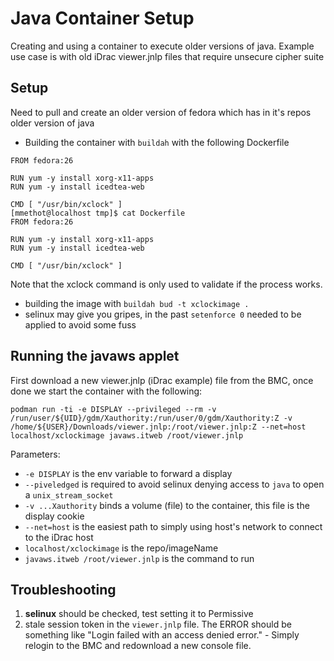 # Java Container Setup
Creating and using a container to execute older versions of java.
Example use case is with old iDrac viewer.jnlp files that require unsecure cipher suite

## Setup
Need to pull and create an older version of fedora which has in it's repos older version of java

- Building the container with `buildah` with the following Dockerfile

~~~
FROM fedora:26

RUN yum -y install xorg-x11-apps
RUN yum -y install icedtea-web

CMD [ "/usr/bin/xclock" ]
[mmethot@localhost tmp]$ cat Dockerfile 
FROM fedora:26

RUN yum -y install xorg-x11-apps
RUN yum -y install icedtea-web

CMD [ "/usr/bin/xclock" ]
~~~

Note that the xclock command is only used to validate if the process works.

- building the image with `buildah bud -t xclockimage .`
- selinux may give you gripes, in the past `setenforce 0` needed to be applied to avoid some fuss

## Running the javaws applet
First download a new viewer.jnlp (iDrac example) file from the BMC, once done we start the container with the following:
~~~
podman run -ti -e DISPLAY --privileged --rm -v /run/user/${UID}/gdm/Xauthority:/run/user/0/gdm/Xauthority:Z -v /home/${USER}/Downloads/viewer.jnlp:/root/viewer.jnlp:Z --net=host localhost/xclockimage javaws.itweb /root/viewer.jnlp
~~~

Parameters:
- `-e DISPLAY` is the env variable to forward a display
- `--piveledged` is required to avoid selinux denying access to `java` to open a `unix_stream_socket`
- `-v ...Xauthority` binds a volume (file) to the container, this file is the display cookie
- `--net=host` is the easiest path to simply using host's network to connect to the iDrac host
- `localhost/xclockimage` is the repo/imageName
- `javaws.itweb /root/viewer.jnlp` is the command to run

## Troubleshooting
1. **selinux** should be checked, test setting it to Permissive
2. stale session token in the `viewer.jnlp` file. The ERROR should be something like "Login failed with an access denied error." - Simply relogin to the BMC and redownload a new console file.

